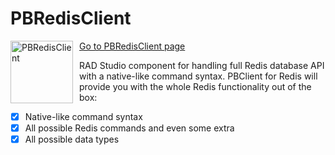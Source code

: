 # PBRedisClient
<img src="https://pybridge.net/wp-content/uploads/2022/06/PBRedisClient_web.webp"
     href="https://pybridge.net/product/pbredisclient/"
     alt="PBRedisClient"
     style="float: left; margin-right: 10px; width: 100px; height: 100px; " />
     
[Go to PBRedisClient page](https://pybridge.net/product/pbredisclient/)

RAD Studio component for handling full Redis database API with a native-like command syntax.
PBClient for Redis will provide you with the whole Redis functionality out of the box:
- [x] Native-like command syntax
- [x] All possible Redis commands and even some extra
- [x] All possible data types
